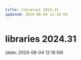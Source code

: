 ```yaml
---
title: libraries 2024.31
updated: 2024-08-04 12:16:59
---
```


# libraries 2024.31

(date: 2024-08-04 12:16:59)

